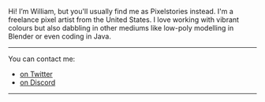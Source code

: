 Hi! I’m William, but you'll usually find me as Pixelstories instead. I'm a freelance pixel artist from the United States. I love working with vibrant colours but also dabbling in other mediums like low-poly modelling in Blender or even coding in Java.

---

You can contact me:
- [on Twitter](https://twitter.com/pixelstoriez)
- [on Discord](https://github.com/pixelstoriez/pixelstoriez/blob/main/DISCORD.md)

---
